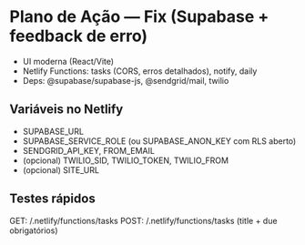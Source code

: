 # Plano de Ação — Fix (Supabase + feedback de erro)
- UI moderna (React/Vite)
- Netlify Functions: tasks (CORS, erros detalhados), notify, daily
- Deps: @supabase/supabase-js, @sendgrid/mail, twilio

## Variáveis no Netlify
- SUPABASE_URL
- SUPABASE_SERVICE_ROLE (ou SUPABASE_ANON_KEY com RLS aberto)
- SENDGRID_API_KEY, FROM_EMAIL
- (opcional) TWILIO_SID, TWILIO_TOKEN, TWILIO_FROM
- (opcional) SITE_URL

## Testes rápidos
GET:  /.netlify/functions/tasks
POST: /.netlify/functions/tasks  (title + due obrigatórios)
